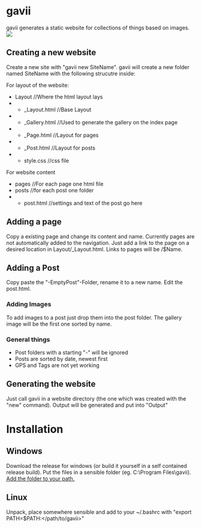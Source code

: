 # gavii
gavii generates a static website for collections of things based on images.
![](gavii_example.gif)
## Creating a new website
Create a new site with "gavii new SiteName". gavii will create a new folder named SiteName with the following strucutre inside:

For layout of the website:
- Layout //Where the html layout lays
- - _Layout.html //Base Layout
- - _Gallery.html //Used to generate the gallery on the index page
- - _Page.html //Layout for pages
- - _Post.html //Layout for posts
- - style.css //css file

For website content
- pages //For each page one html file
- posts //for each post one folder
- - post.html //settings and text of the post go here

## Adding a page
Copy a existing page and change its content and name. Currently pages are not automatically added to the navigation. Just add a link to the page on a desired location in Layout/_Layout.html. Links to pages will be /$Name.

## Adding a Post
Copy paste the "-EmptyPost"-Folder, rename it to a new name. Edit the post.html.
### Adding Images
To add images to a post just drop them into the post folder. The gallery image will be the first one sorted by name.


### General things
- Post folders with a starting "-" will be ignored
- Posts are sorted by date, newest first
- GPS and Tags are not yet working

## Generating the website
Just call gavii in a website directory (the one which was created with the "new" command). Output will be generated and put into "Output"

# Installation
## Windows
Download the release for windows (or build it yourself in a self contained release build).
Put the files in a sensible folder (eg. C:\Program Files\gavii). [Add the folder to your path.](https://docs.microsoft.com/en-us/previous-versions/office/developer/sharepoint-2010/ee537574(v%3Doffice.14))
## Linux
Unpack, place somewhere sensible and add to your ~/.bashrc with "export PATH=$PATH:</path/to/gavii>"
